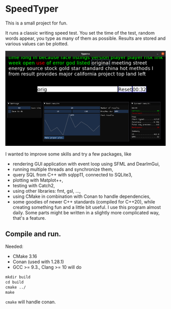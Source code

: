 # SpeedTyper

This is a small project for fun.

It runs a classic writing speed test. You set the time of the test, random words appear, you type as many of them as possible. Results are stored and various values can be plotted.

![Overall of the app.](pic1.png)

I wanted to improve some skills and try a few packages, like
* rendering GUI application with event loop using SFML and DearImGui,
* running multiple threads and synchronize them,
* query SQL from C++ with sqlpp11, connected to SQLite3,
* plotting with Matplot++,
* testing with Catch2,
* using other libraries: fmt, gsl, ...,
* using CMake in combination with Conan to handle dependencies,
* some goodies of newer C++ standards (compiled for C++20),
while creating something fun and a little bit useful. I use this program almost daily. Some parts might be written in a slightly more complicated way, that's a feature.


## Compile and run.
Needed:
* CMake 3.16
* Conan (used with 1.28.1)
* GCC >= 9.3., Clang >= 10 will do

```
mkdir build
cd build
cmake ../
make
```

`cmake` will handle conan.

